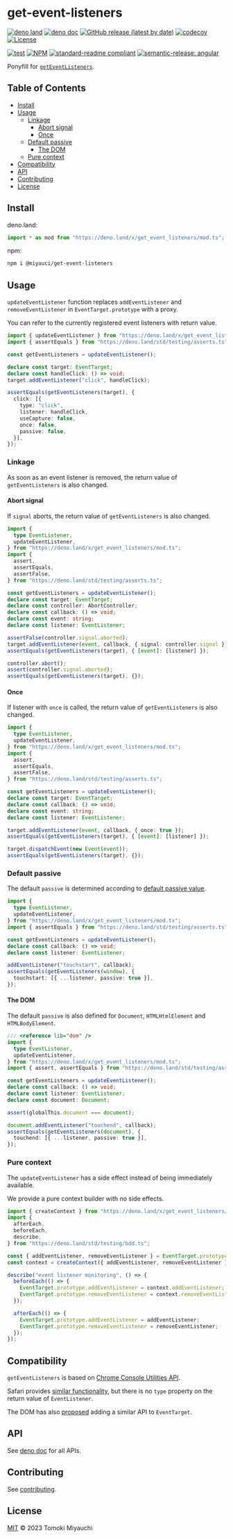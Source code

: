 # get-event-listeners

[![deno land](http://img.shields.io/badge/available%20on-deno.land/x-lightgrey.svg?logo=deno)](https://deno.land/x/get_event_listeners)
[![deno doc](https://doc.deno.land/badge.svg)](https://deno.land/x/get_event_listeners?doc)
[![GitHub release (latest by date)](https://img.shields.io/github/v/release/TomokiMiyauci/get-event-listeners)](https://github.com/TomokiMiyauci/get-event-listeners/releases)
[![codecov](https://codecov.io/github/TomokiMiyauci/get-event-listeners/branch/main/graph/badge.svg)](https://codecov.io/gh/TomokiMiyauci/get-event-listeners)
[![License](https://img.shields.io/github/license/TomokiMiyauci/get-event-listeners)](LICENSE)

[![test](https://github.com/TomokiMiyauci/get-event-listeners/actions/workflows/test.yaml/badge.svg)](https://github.com/TomokiMiyauci/get-event-listeners/actions/workflows/test.yaml)
[![NPM](https://nodei.co/npm/@miyauci/get-event-listeners.png?mini=true)](https://nodei.co/npm/@miyauci/get-event-listeners/)
[![standard-readme compliant](https://img.shields.io/badge/readme%20style-standard-brightgreen.svg)](https://github.com/RichardLitt/standard-readme)
[![semantic-release: angular](https://img.shields.io/badge/semantic--release-angular-e10079?logo=semantic-release)](https://github.com/semantic-release/semantic-release)

Ponyfill for
[`getEventListeners`](https://developer.chrome.com/docs/devtools/console/utilities/#getEventListeners-function).

## Table of Contents <!-- omit in toc -->

- [Install](#install)
- [Usage](#usage)
  - [Linkage](#linkage)
    - [Abort signal](#abort-signal)
    - [Once](#once)
  - [Default passive](#default-passive)
    - [The DOM](#the-dom)
  - [Pure context](#pure-context)
- [Compatibility](#compatibility)
- [API](#api)
- [Contributing](#contributing)
- [License](#license)

## Install

deno.land:

```ts
import * as mod from "https://deno.land/x/get_event_listeners/mod.ts";
```

npm:

```bash
npm i @miyauci/get-event-listeners
```

## Usage

`updateEventListener` function replaces `addEventListener` and
`removeEventListener` in `EventTarget.prototype` with a proxy.

You can refer to the currently registered event listeners with return value.

```ts
import { updateEventListener } from "https://deno.land/x/get_event_listeners/mod.ts";
import { assertEquals } from "https://deno.land/std/testing/asserts.ts";

const getEventListeners = updateEventListener();

declare const target: EventTarget;
declare const handleClick: () => void;
target.addEventListener("click", handleClick);

assertEquals(getEventListeners(target), {
  click: [{
    type: "click",
    listener: handleClick,
    useCapture: false,
    once: false,
    passive: false,
  }],
});
```

### Linkage

As soon as an event listener is removed, the return value of `getEventListeners`
is also changed.

#### Abort signal

If `signal` aborts, the return value of `getEventListeners` is also changed.

```ts
import {
  type EventListener,
  updateEventListener,
} from "https://deno.land/x/get_event_listeners/mod.ts";
import {
  assert,
  assertEquals,
  assertFalse,
} from "https://deno.land/std/testing/asserts.ts";

const getEventListeners = updateEventListener();
declare const target: EventTarget;
declare const controller: AbortController;
declare const callback: () => void;
declare const event: string;
declare const listener: EventListener;

assertFalse(controller.signal.aborted);
target.addEventListener(event, callback, { signal: controller.signal });
assertEquals(getEventListeners(target), { [event]: [listener] });

controller.abort();
assert(controller.signal.aborted);
assertEquals(getEventListeners(target), {});
```

#### Once

If listener with `once` is called, the return value of `getEventListeners` is
also changed.

```ts
import {
  type EventListener,
  updateEventListener,
} from "https://deno.land/x/get_event_listeners/mod.ts";
import {
  assert,
  assertEquals,
  assertFalse,
} from "https://deno.land/std/testing/asserts.ts";

const getEventListeners = updateEventListener();
declare const target: EventTarget;
declare const callback: () => void;
declare const event: string;
declare const listener: EventListener;

target.addEventListener(event, callback, { once: true });
assertEquals(getEventListeners(target), { [event]: [listener] });

target.dispatchEvent(new Event(event));
assertEquals(getEventListeners(target), {});
```

### Default passive

The default `passive` is determined according to
[default passive value](https://dom.spec.whatwg.org/#default-passive-value).

```ts
import {
  type EventListener,
  updateEventListener,
} from "https://deno.land/x/get_event_listeners/mod.ts";
import { assertEquals } from "https://deno.land/std/testing/asserts.ts";

const getEventListeners = updateEventListener();
declare const callback: () => void;
declare const listener: EventListener;

addEventListener("touchstart", callback);
assertEquals(getEventListeners(window), {
  touchstart: [{ ...listener, passive: true }],
});
```

#### The DOM

The default `passive` is also defined for `Document`, `HTMLHtmlElement` and
`HTMLBodyElement`.

```ts
/// <reference lib="dom" />
import {
  type EventListener,
  updateEventListener,
} from "https://deno.land/x/get_event_listeners/mod.ts";
import { assert, assertEquals } from "https://deno.land/std/testing/asserts.ts";

const getEventListeners = updateEventListener();
declare const callback: () => void;
declare const listener: EventListener;
declare const document: Document;

assert(globalThis.document === document);

document.addEventListener("touchend", callback);
assertEquals(getEventListeners(document), {
  touchend: [{ ...listener, passive: true }],
});
```

### Pure context

The `updateEventListener` has a side effect instead of being immediately
available.

We provide a pure context builder with no side effects.

```ts
import { createContext } from "https://deno.land/x/get_event_listeners/mod.ts";
import {
  afterEach,
  beforeEach,
  describe,
} from "https://deno.land/std/testing/bdd.ts";

const { addEventListener, removeEventListener } = EventTarget.prototype;
const context = createContext({ addEventListener, removeEventListener });

describe("event listener monitoring", () => {
  beforeEach(() => {
    EventTarget.prototype.addEventListener = context.addEventListener;
    EventTarget.prototype.removeEventListener = context.removeEventListener;
  });

  afterEach(() => {
    EventTarget.prototype.addEventListener = addEventListener;
    EventTarget.prototype.removeEventListener = removeEventListener;
  });
});
```

## Compatibility

`getEventListeners` is based on
[Chrome Console Utilities API](https://developer.chrome.com/docs/devtools/console/utilities/#getEventListeners-function).

Safari provides
[similar functionality](https://developer.apple.com/documentation/webkitjs/commandlineapihost/1631026-geteventlisteners?changes=_7),
but there is no `type` property on the return value of `EventListener`.

The DOM has also [proposed](https://github.com/whatwg/dom/issues/412) adding a
similar API to `EventTarget`.

## API

See [deno doc](https://deno.land/x/get_event_listeners?doc) for all APIs.

## Contributing

See [contributing](CONTRIBUTING.md).

## License

[MIT](LICENSE) © 2023 Tomoki Miyauchi
